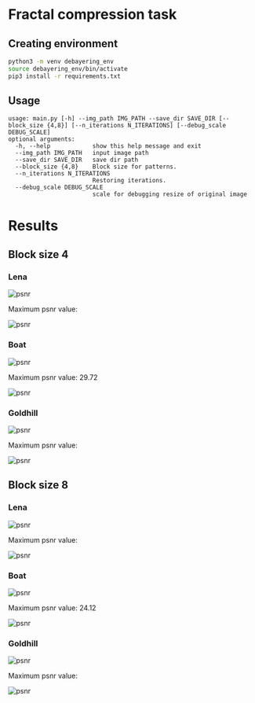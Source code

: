 # Fractal compression task
## Creating environment
```sh
python3 -m venv debayering_env
source debayering_env/bin/activate
pip3 install -r requirements.txt 
```
## Usage
```
usage: main.py [-h] --img_path IMG_PATH --save_dir SAVE_DIR [--block_size {4,8}] [--n_iterations N_ITERATIONS] [--debug_scale DEBUG_SCALE]
optional arguments:
  -h, --help            show this help message and exit
  --img_path IMG_PATH   input image path
  --save_dir SAVE_DIR   save dir path
  --block_size {4,8}    Block size for patterns.
  --n_iterations N_ITERATIONS
                        Restoring iterations.
  --debug_scale DEBUG_SCALE
                        scale for debugging resize of original image
```

# Results
## Block size 4
### Lena

![psnr](data/results/Lena_4/best.bmp)

Maximum psnr value:

![psnr](data/results/Lena_4/psnr.png)

### Boat

![psnr](data/results/Boat_4/best.bmp)

Maximum psnr value:  29.72

![psnr](data/results/Boat_4/psnr.png)

### Goldhill

![psnr](data/results/Goldhill_4/best.bmp)

Maximum psnr value:

![psnr](data/results/Goldhill_4/psnr.png)

## Block size 8
### Lena

![psnr](data/results/Lena_8/best.bmp)

Maximum psnr value:

![psnr](data/results/Lena_8/psnr.png)

### Boat

![psnr](data/results/Boat_8/best.bmp)

Maximum psnr value: 24.12

![psnr](data/results/Boat_8/psnr.png)

### Goldhill

![psnr](data/results/Goldhill_8/best.bmp)

Maximum psnr value:

![psnr](data/results/Goldhill_8/psnr.png)


